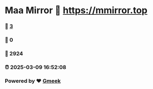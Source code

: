 # Maa Mirror :link: https://mmirror.top 
### :page_facing_up: [3](https://mmirror.top/tag.html) 
### :speech_balloon: 0 
### :hibiscus: 2924 
### :alarm_clock: 2025-03-09 16:52:08 
### Powered by :heart: [Gmeek](https://github.com/Meekdai/Gmeek)
